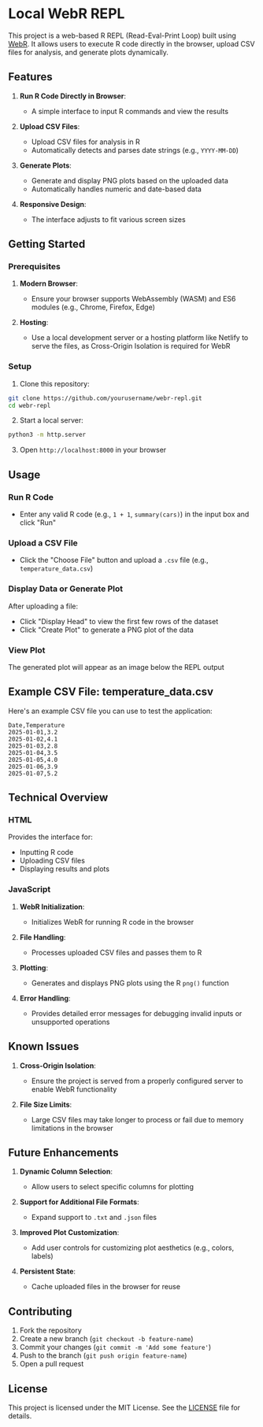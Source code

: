 # Local WebR REPL

This project is a web-based R REPL (Read-Eval-Print Loop) built using [WebR](https://webr.r-wasm.org/). It allows users to execute R code directly in the browser, upload CSV files for analysis, and generate plots dynamically.

## Features

1. **Run R Code Directly in Browser**:
   - A simple interface to input R commands and view the results

2. **Upload CSV Files**:
   - Upload CSV files for analysis in R
   - Automatically detects and parses date strings (e.g., `YYYY-MM-DD`)

3. **Generate Plots**:
   - Generate and display PNG plots based on the uploaded data
   - Automatically handles numeric and date-based data

4. **Responsive Design**:
   - The interface adjusts to fit various screen sizes

## Getting Started

### Prerequisites

1. **Modern Browser**:
   - Ensure your browser supports WebAssembly (WASM) and ES6 modules (e.g., Chrome, Firefox, Edge)

2. **Hosting**:
   - Use a local development server or a hosting platform like Netlify to serve the files, as Cross-Origin Isolation is required for WebR

### Setup

1. Clone this repository:
```bash
git clone https://github.com/yourusername/webr-repl.git
cd webr-repl
```

2. Start a local server:
```bash
python3 -m http.server
```

3. Open `http://localhost:8000` in your browser

## Usage

### Run R Code
- Enter any valid R code (e.g., `1 + 1`, `summary(cars)`) in the input box and click "Run"

### Upload a CSV File
- Click the "Choose File" button and upload a `.csv` file (e.g., `temperature_data.csv`)

### Display Data or Generate Plot
After uploading a file:
- Click "Display Head" to view the first few rows of the dataset
- Click "Create Plot" to generate a PNG plot of the data

### View Plot
The generated plot will appear as an image below the REPL output

## Example CSV File: temperature_data.csv

Here's an example CSV file you can use to test the application:

```csv
Date,Temperature
2025-01-01,3.2
2025-01-02,4.1
2025-01-03,2.8
2025-01-04,3.5
2025-01-05,4.0
2025-01-06,3.9
2025-01-07,5.2
```

## Technical Overview

### HTML
Provides the interface for:
- Inputting R code
- Uploading CSV files
- Displaying results and plots

### JavaScript
1. **WebR Initialization**:
   - Initializes WebR for running R code in the browser

2. **File Handling**:
   - Processes uploaded CSV files and passes them to R

3. **Plotting**:
   - Generates and displays PNG plots using the R `png()` function

4. **Error Handling**:
   - Provides detailed error messages for debugging invalid inputs or unsupported operations

## Known Issues

1. **Cross-Origin Isolation**:
   - Ensure the project is served from a properly configured server to enable WebR functionality

2. **File Size Limits**:
   - Large CSV files may take longer to process or fail due to memory limitations in the browser

## Future Enhancements

1. **Dynamic Column Selection**:
   - Allow users to select specific columns for plotting

2. **Support for Additional File Formats**:
   - Expand support to `.txt` and `.json` files

3. **Improved Plot Customization**:
   - Add user controls for customizing plot aesthetics (e.g., colors, labels)

4. **Persistent State**:
   - Cache uploaded files in the browser for reuse

## Contributing

1. Fork the repository
2. Create a new branch (`git checkout -b feature-name`)
3. Commit your changes (`git commit -m 'Add some feature'`)
4. Push to the branch (`git push origin feature-name`)
5. Open a pull request

## License

This project is licensed under the MIT License. See the [LICENSE](LICENSE) file for details.
